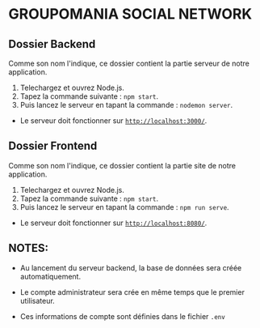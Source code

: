 # GROUPOMANIA SOCIAL NETWORK

## Dossier Backend
Comme son nom l'indique, ce dossier contient la partie serveur de notre application.

1. Telechargez et ouvrez Node.js. 
2. Tapez la commande suivante : `npm start`. 
3. Puis lancez le serveur en tapant la commande : `nodemon server`.

- Le serveur doit fonctionner sur [`http://localhost:3000/`](http://localhost:3000/).

## Dossier Frontend
Comme son nom l'indique, ce dossier contient la partie site de notre application.

1. Telechargez et ouvrez Node.js. 
2. Tapez la commande suivante : `npm start`. 
3. Puis lancez le serveur en tapant la commande : `npm run serve`.

- Le serveur doit fonctionner sur [`http://localhost:8080/`](http://localhost:8080/).

## NOTES:
- Au lancement du serveur backend, la base de données sera créée automatiquement.

- Le compte administrateur sera crée en même temps que le premier utilisateur.
- Ces informations de compte sont définies dans le fichier `.env`